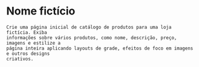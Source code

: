 # Nome fictício
    Crie uma página inicial de catálogo de produtos para uma loja fictícia. Exiba
    informações sobre vários produtos, como nome, descrição, preço, imagens e estilize a
    página inteira aplicando layouts de grade, efeitos de foco em imagens e outros designs
    criativos.